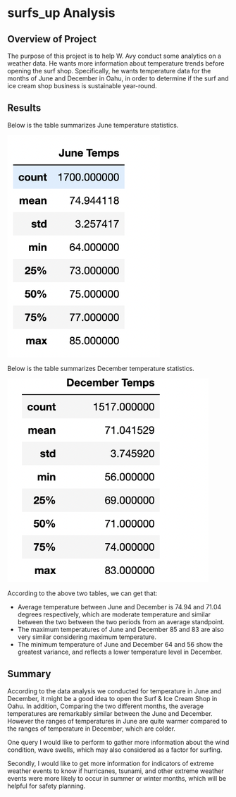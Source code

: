 # surfs_up Analysis

## Overview of Project

The purpose of this project is to help W. Avy conduct some analytics on a weather data. He wants more information about temperature trends before opening the surf shop. Specifically, he wants temperature data for the months of June and December in Oahu, in order to determine if the surf and ice cream shop business is sustainable year-round.

## Results

Below is the table summarizes June temperature statistics.

![June Temperature](https://github.com/ningci0723/sufs_up/blob/main/June.png)

Below is the table summarizes December temperature statistics.

![December Temperature](https://github.com/ningci0723/sufs_up/blob/main/December.png)

According to the above two tables, we can get that:

* Average temperature between June and December is 74.94 and 71.04 degrees respectively, which are moderate temperature and similar between the two between the two periods from an average standpoint.
* The maximum temperatures of June and December 85 and 83 are also very similar considering maximum temperature.
* The minimum temperature of June and December 64 and 56 show the greatest variance, and reflects a lower temperature level in December.

## Summary

According to the data analysis we conducted for temperature in June and December, it might be a good idea to open the Surf & Ice Cream Shop in Oahu. In addition, Comparing the two different months, the average temperatures are remarkably similar between the June and December. However the ranges of temperatures in June are quite warmer compared to the ranges of temperature in December, which are colder.

One query I would like to perform to gather more information about the wind condition, wave swells, which may also considered as a factor for surfing.

Secondly, I would like to get more information for indicators of extreme weather events to know if hurricanes, tsunami, and other extreme weather events were more likely to occur in summer or winter months, which will be helpful for safety planning.

